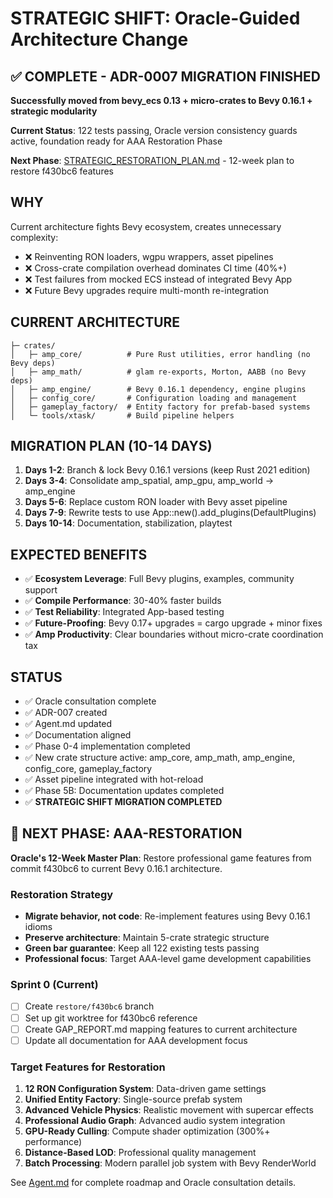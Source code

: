 # STRATEGIC SHIFT: Oracle-Guided Architecture Change

## ✅ COMPLETE - ADR-0007 MIGRATION FINISHED
**Successfully moved from bevy_ecs 0.13 + micro-crates to Bevy 0.16.1 + strategic modularity**

**Current Status**: 122 tests passing, Oracle version consistency guards active, foundation ready for AAA Restoration Phase

**Next Phase**: [STRATEGIC_RESTORATION_PLAN.md](docs/STRATEGIC_RESTORATION_PLAN.md) - 12-week plan to restore f430bc6 features

## WHY
Current architecture fights Bevy ecosystem, creates unnecessary complexity:
- ❌ Reinventing RON loaders, wgpu wrappers, asset pipelines  
- ❌ Cross-crate compilation overhead dominates CI time (40%+)
- ❌ Test failures from mocked ECS instead of integrated Bevy App
- ❌ Future Bevy upgrades require multi-month re-integration

## CURRENT ARCHITECTURE
```
├─ crates/
│   ├─ amp_core/          # Pure Rust utilities, error handling (no Bevy deps)
│   ├─ amp_math/          # glam re-exports, Morton, AABB (no Bevy deps)  
│   ├─ amp_engine/        # Bevy 0.16.1 dependency, engine plugins
│   ├─ config_core/       # Configuration loading and management
│   ├─ gameplay_factory/  # Entity factory for prefab-based systems
│   └─ tools/xtask/       # Build pipeline helpers
```

## MIGRATION PLAN (10-14 DAYS)
1. **Days 1-2**: Branch & lock Bevy 0.16.1 versions (keep Rust 2021 edition)
2. **Days 3-4**: Consolidate amp_spatial, amp_gpu, amp_world → amp_engine  
3. **Days 5-6**: Replace custom RON loader with Bevy asset pipeline
4. **Days 7-9**: Rewrite tests to use App::new().add_plugins(DefaultPlugins)
5. **Days 10-14**: Documentation, stabilization, playtest

## EXPECTED BENEFITS
- ✅ **Ecosystem Leverage**: Full Bevy plugins, examples, community support
- ✅ **Compile Performance**: 30-40% faster builds  
- ✅ **Test Reliability**: Integrated App-based testing
- ✅ **Future-Proofing**: Bevy 0.17+ upgrades = cargo upgrade + minor fixes
- ✅ **Amp Productivity**: Clear boundaries without micro-crate coordination tax

## STATUS
- ✅ Oracle consultation complete
- ✅ ADR-007 created  
- ✅ Agent.md updated
- ✅ Documentation aligned
- ✅ Phase 0-4 implementation completed
- ✅ New crate structure active: amp_core, amp_math, amp_engine, config_core, gameplay_factory
- ✅ Asset pipeline integrated with hot-reload
- ✅ Phase 5B: Documentation updates completed
- ✅ **STRATEGIC SHIFT MIGRATION COMPLETED**

## 🎯 NEXT PHASE: AAA-RESTORATION

**Oracle's 12-Week Master Plan**: Restore professional game features from commit f430bc6 to current Bevy 0.16.1 architecture.

### Restoration Strategy
- **Migrate behavior, not code**: Re-implement features using Bevy 0.16.1 idioms
- **Preserve architecture**: Maintain 5-crate strategic structure
- **Green bar guarantee**: Keep all 122 existing tests passing
- **Professional focus**: Target AAA-level game development capabilities

### Sprint 0 (Current)
- [ ] Create `restore/f430bc6` branch
- [ ] Set up git worktree for f430bc6 reference
- [ ] Create GAP_REPORT.md mapping features to current architecture
- [ ] Update all documentation for AAA development focus

### Target Features for Restoration
1. **12 RON Configuration System**: Data-driven game settings
2. **Unified Entity Factory**: Single-source prefab system
3. **Advanced Vehicle Physics**: Realistic movement with supercar effects
4. **Professional Audio Graph**: Advanced audio system integration
5. **GPU-Ready Culling**: Compute shader optimization (300%+ performance)
6. **Distance-Based LOD**: Professional quality management
7. **Batch Processing**: Modern parallel job system with Bevy RenderWorld

See [Agent.md](Agent.md) for complete roadmap and Oracle consultation details.
